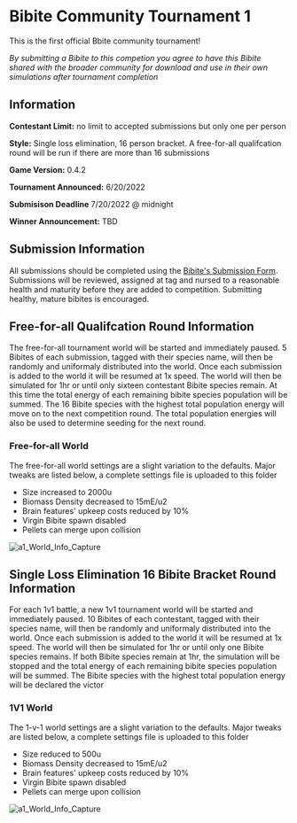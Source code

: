 # Bibite Community Tournament 1
This is the first official Bbite community tournament!

*By submitting a Bibite to this competion you agree to have this Bibite shared with the broader community for download and use in their own simulations after tournament completion*

## Information
**Contestant Limit:** no limit to accepted submissions but only one per person

**Style:** Single loss elimination, 16 person bracket.  A free-for-all qualifcation round will be run if there are more than 16 submissions

**Game Version:** 0.4.2

**Tournament Announced:** 6/20/2022

**Submisison Deadline** 7/20/2022 @ midnight

**Winner Announcement:** TBD
## Submission Information
All submissions should be completed using the [Bibite's Submission Form](https://forms.gle/9hepWrh5PdGe3HKg6).  Submissions will be reviewed, assigned at tag and nursed to a reasonable health and maturity before they are added to competition. Submitting healthy, mature bibites is encouraged.

## Free-for-all Qualifcation Round Information
The free-for-all tournament world will be started and immediately paused. 5 Bibites of each submission, tagged with their species name, will then be randomly and uniformaly distributed into the world. Once each submission is added to the world it will be resumed at 1x speed.  The world will then be simulated for 1hr or until only sixteen contestant Bibite species remain. At this time the total energy of each remaining bibite species population will be summed. The 16 Bibite species with the highest total population energy will move on to the next competition round. The total population energies will also be used to determine seeding for the next round.

### Free-for-all World
The free-for-all world settings are a slight variation to the defaults. Major tweaks are listed below, a complete settings file is uploaded to this folder
* Size increased to 2000u
* Biomass Density decreased to 15mE/u2
* Brain features' upkeep costs reduced by 10%
* Virgin Bibite spawn disabled
* Pellets can merge upon collision

![a1_World_Info_Capture](https://user-images.githubusercontent.com/12953812/167732027-57b23244-eaaf-4a67-9a96-284596d1b590.JPG)

## Single Loss Elimination 16 Bibite Bracket Round Information
For each 1v1 battle, a new 1v1 tournament world will be started and immediately paused. 10 Bibites of each contestant, tagged with their species name, will then be randomly and uniformaly distributed into the world. Once each submission is added to the world it will be resumed at 1x speed.  The world will then be simulated for 1hr or until only one Bibite species remains. If both Bibite species remain at 1hr, the simulation will be stopped and the total energy of each remaining bibite species population will be summed. The Bibite species with the highest total population energy will be declared the victor

### 1V1 World
The 1-v-1 world settings are a slight variation to the defaults. Major tweaks are listed below, a complete settings file is uploaded to this folder
* Size reduced to 500u
* Biomass Density decreased to 15mE/u2
* Brain features' upkeep costs reduced by 10%
* Virgin Bibite spawn disabled
* Pellets can merge upon collision

![a1_World_Info_Capture](https://user-images.githubusercontent.com/12953812/167732027-57b23244-eaaf-4a67-9a96-284596d1b590.JPG)
